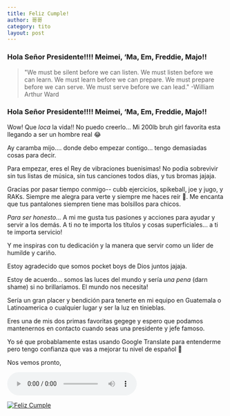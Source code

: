 ```yaml
---
title: Feliz Cumple!
author: 哥哥
category: tito
layout: post
---
```


### Hola Señor Presidente!!!! Meimei, ‘Ma, Em, Freddie, Majo!!

>"We must be silent before we can listen.
We must listen before we can learn.
We must learn before we can prepare.
We must prepare before we can serve.
We must serve before we can lead."
-William Arthur Ward

### Hola Señor Presidente!!!! Meimei, ‘Ma, Em, Freddie, Majo!!

Wow! Que _loca_ la vida!!
No puedo creerlo... Mi 200lb bruh girl favorita esta llegando a ser un hombre real 😂 

Ay caramba mijo.... donde debo empezar contigo... tengo demasiadas cosas para decir.

Para empezar, eres el Rey de vibraciones buenisimas!
No podia sobrevivir sin tus listas de música, sin tus canciones todos días, y tus bromas jajaja.

Gracias por pasar tiempo conmigo-- cubb ejercicios, spikeball, joe y jugo, y RAKs.
Siempre me alegra para verte y siempre me haces reír 🤣.
Me encanta que tus pantalones siempren tiene mas bolsillos para chicos. 


*Para ser honesto...*
A mi me gusta tus pasiones y acciones para ayudar y servir a los demás. 
A ti no te importa los títulos y cosas superficiales... a ti te importa servicio!

Y me inspiras con tu dedicación y la manera que servir como un líder de humilde y cariño.

Estoy agradecido que somos pocket boys de Dios juntos jajaja.

Estoy de acuerdo... somos las luces del mundo y sería *una pena* (darn shame) si no brillaríamos.
El mundo nos necesita!


Sería un gran placer y bendición para tenerte en mi equipo en Guatemala o Latinoamerica o cualquier lugar y ser la luz en tinieblas.

Eres una de mis dos primas favoritas gegege y espero que podamos mantenernos en contacto cuando seas una presidente y jefe famoso.


Yo sé que probablamente estas usando Google Translate para entenderme  pero tengo confianza que vas a mejorar tu nivel de español 🧠

Nos vemos pronto,




<audio controls autoplay loop>
  <source src="{{ site.url }}/assets/audio/child_of_love.mp3" type="audio/mpeg">
  Your browser does not support the audio element.
</audio>

[![Feliz Cumple](http://img.youtube.com/vi/C8ul-Q9dFvU/0.jpg)](http://www.youtube.com/watch?v=C8ul-Q9dFvU)
